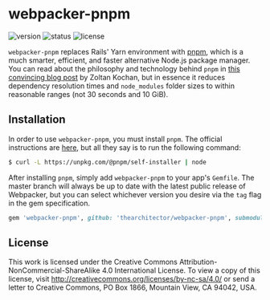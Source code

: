 # webpacker-pnpm

![version](https://img.shields.io/github/v/release/thearchitector/webpacker-pnpm?label=version&style=flat-square)
![status](https://img.shields.io/travis/thearchitector/webpacker-pnpm?style=flat-square)
![license](https://img.shields.io/badge/license-CC--BY--NC--SA--4.0-green?style=flat-square)

`webpacker-pnpm` replaces Rails' Yarn environment with [pnpm](https://pnpm.js.org/), which is a much smarter, efficient, and faster alternative Node.js package manager. You can read about the philosophy and technology behind `pnpm` in [this convincing blog post](https://www.kochan.io/nodejs/why-should-we-use-pnpm.html) by Zoltan Kochan, but in essence it reduces dependency resolution times and `node_modules` folder sizes to within reasonable ranges (not 30 seconds and 10 GiB).

## Installation

In order to use `webpacker-pnpm`, you must install `pnpm`. The official instructions are [here](https://pnpm.js.org/en/installation), but all they say is to run the following command:

```sh
$ curl -L https://unpkg.com/@pnpm/self-installer | node
```

After installing `pnpm`, simply add `webpacker-pnpm` to your app's `Gemfile`. The master branch will always be up to date with the latest public release of Webpacker,
but you can select whichever version you desire via the `tag` flag in the gem specification.

```ruby
gem 'webpacker-pnpm', github: 'thearchitector/webpacker-pnpm', submodules: true
```

## License

This work is licensed under the Creative Commons Attribution-NonCommercial-ShareAlike 4.0 International License. To view a copy of this license, visit <http://creativecommons.org/licenses/by-nc-sa/4.0/> or send a letter to Creative Commons, PO Box 1866, Mountain View, CA 94042, USA.
